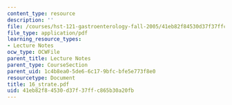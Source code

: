 ```yaml
---
content_type: resource
description: ''
file: /courses/hst-121-gastroenterology-fall-2005/41eb82f84530d37f37ffc865b30a20fb_16_strate.pdf
file_type: application/pdf
learning_resource_types:
- Lecture Notes
ocw_type: OCWFile
parent_title: Lecture Notes
parent_type: CourseSection
parent_uid: 1c4b8ea0-5de6-6c17-9bfc-bfe5e773f8e0
resourcetype: Document
title: 16_strate.pdf
uid: 41eb82f8-4530-d37f-37ff-c865b30a20fb
---
```


